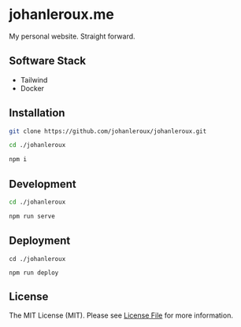 # johanleroux.me

My personal website. Straight forward.

## Software Stack
 - Tailwind
 - Docker

## Installation
```bash
git clone https://github.com/johanleroux/johanleroux.git

cd ./johanleroux

npm i
```

## Development
```bash
cd ./johanleroux

npm run serve
```

## Deployment
```
cd ./johanleroux

npm run deploy
```

## License
The MIT License (MIT). Please see [License File](license.md) for more information.
